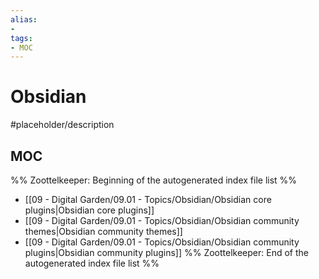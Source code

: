 ```yaml
---
alias:
- 
tags:
- MOC
---
```


# Obsidian

#placeholder/description 

## MOC

%% Zoottelkeeper: Beginning of the autogenerated index file list  %%
- [[09 - Digital Garden/09.01 - Topics/Obsidian/Obsidian core plugins|Obsidian core plugins]]
- [[09 - Digital Garden/09.01 - Topics/Obsidian/Obsidian community themes|Obsidian community themes]]
- [[09 - Digital Garden/09.01 - Topics/Obsidian/Obsidian community plugins|Obsidian community plugins]]
%% Zoottelkeeper: End of the autogenerated index file list  %%